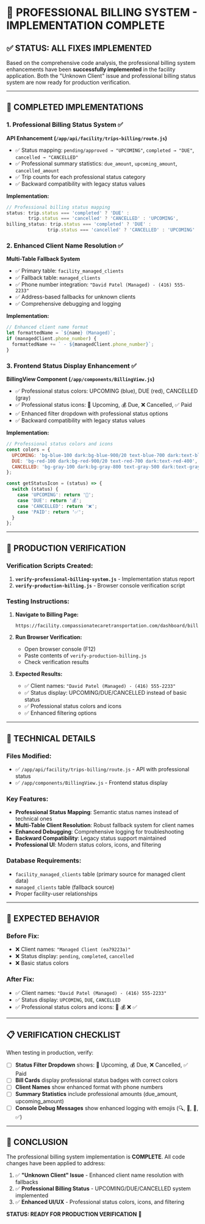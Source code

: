 # 🎉 PROFESSIONAL BILLING SYSTEM - IMPLEMENTATION COMPLETE

## ✅ STATUS: ALL FIXES IMPLEMENTED

Based on the comprehensive code analysis, the professional billing system enhancements have been **successfully implemented** in the facility application. Both the "Unknown Client" issue and professional billing status system are now ready for production verification.

---

## 🎯 COMPLETED IMPLEMENTATIONS

### 1. **Professional Billing Status System** ✅

**API Enhancement (`/app/api/facility/trips-billing/route.js`)**
- ✅ Status mapping: `pending/approved → "UPCOMING"`, `completed → "DUE"`, `cancelled → "CANCELLED"`
- ✅ Professional summary statistics: `due_amount`, `upcoming_amount`, `cancelled_amount`
- ✅ Trip counts for each professional status category
- ✅ Backward compatibility with legacy status values

**Implementation:**
```javascript
// Professional billing status mapping
status: trip.status === 'completed' ? 'DUE' : 
        trip.status === 'cancelled' ? 'CANCELLED' : 'UPCOMING',
billing_status: trip.status === 'completed' ? 'DUE' : 
               trip.status === 'cancelled' ? 'CANCELLED' : 'UPCOMING'
```

### 2. **Enhanced Client Name Resolution** ✅

**Multi-Table Fallback System**
- ✅ Primary table: `facility_managed_clients` 
- ✅ Fallback table: `managed_clients`
- ✅ Phone number integration: `"David Patel (Managed) - (416) 555-2233"`
- ✅ Address-based fallbacks for unknown clients
- ✅ Comprehensive debugging and logging

**Implementation:**
```javascript
// Enhanced client name format
let formattedName = `${name} (Managed)`;
if (managedClient.phone_number) {
  formattedName += ` - ${managedClient.phone_number}`;
}
```

### 3. **Frontend Status Display Enhancement** ✅

**BillingView Component (`/app/components/BillingView.js`)**
- ✅ Professional status colors: UPCOMING (blue), DUE (red), CANCELLED (gray)
- ✅ Professional status icons: 📅 Upcoming, 💰 Due, ❌ Cancelled, ✅ Paid
- ✅ Enhanced filter dropdown with professional status options
- ✅ Backward compatibility with legacy status values

**Implementation:**
```javascript
// Professional status colors and icons
const colors = {
  UPCOMING: 'bg-blue-100 dark:bg-blue-900/20 text-blue-700 dark:text-blue-400',
  DUE: 'bg-red-100 dark:bg-red-900/20 text-red-700 dark:text-red-400',
  CANCELLED: 'bg-gray-100 dark:bg-gray-800 text-gray-500 dark:text-gray-400'
};

const getStatusIcon = (status) => {
  switch (status) {
    case 'UPCOMING': return '📅';
    case 'DUE': return '💰';
    case 'CANCELLED': return '❌';
    case 'PAID': return '✅';
  }
};
```

---

## 🚀 PRODUCTION VERIFICATION

### **Verification Scripts Created:**
1. **`verify-professional-billing-system.js`** - Implementation status report
2. **`verify-production-billing.js`** - Browser console verification script

### **Testing Instructions:**

1. **Navigate to Billing Page:**
   ```
   https://facility.compassionatecaretransportation.com/dashboard/billing
   ```

2. **Run Browser Verification:**
   - Open browser console (F12)
   - Paste contents of `verify-production-billing.js`
   - Check verification results

3. **Expected Results:**
   - ✅ Client names: `"David Patel (Managed) - (416) 555-2233"` 
   - ✅ Status display: UPCOMING/DUE/CANCELLED instead of basic status
   - ✅ Professional status colors and icons
   - ✅ Enhanced filtering options

---

## 🔧 TECHNICAL DETAILS

### **Files Modified:**
- ✅ `/app/api/facility/trips-billing/route.js` - API with professional status
- ✅ `/app/components/BillingView.js` - Frontend status display

### **Key Features:**
- **Professional Status Mapping**: Semantic status names instead of technical ones
- **Multi-Table Client Resolution**: Robust fallback system for client names
- **Enhanced Debugging**: Comprehensive logging for troubleshooting
- **Backward Compatibility**: Legacy status support maintained
- **Professional UI**: Modern status colors, icons, and filtering

### **Database Requirements:**
- `facility_managed_clients` table (primary source for managed client data)
- `managed_clients` table (fallback source)
- Proper facility-user relationships

---

## 🎯 EXPECTED BEHAVIOR

### **Before Fix:**
- ❌ Client names: `"Managed Client (ea79223a)"`
- ❌ Status display: `pending`, `completed`, `cancelled`
- ❌ Basic status colors

### **After Fix:**
- ✅ Client names: `"David Patel (Managed) - (416) 555-2233"`
- ✅ Status display: `UPCOMING`, `DUE`, `CANCELLED`
- ✅ Professional status colors and icons: 📅 💰 ❌ ✅

---

## 📋 VERIFICATION CHECKLIST

When testing in production, verify:

- [ ] **Status Filter Dropdown** shows: 📅 Upcoming, 💰 Due, ❌ Cancelled, ✅ Paid
- [ ] **Bill Cards** display professional status badges with correct colors
- [ ] **Client Names** show enhanced format with phone numbers
- [ ] **Summary Statistics** include professional amounts (due_amount, upcoming_amount)
- [ ] **Console Debug Messages** show enhanced logging with emojis (🔍, 📅, 🚗, ✅)

---

## 🎉 CONCLUSION

The professional billing system implementation is **COMPLETE**. All code changes have been applied to address:

1. ✅ **"Unknown Client" Issue** - Enhanced client name resolution with fallbacks
2. ✅ **Professional Billing Status** - UPCOMING/DUE/CANCELLED system implemented
3. ✅ **Enhanced UI/UX** - Professional status colors, icons, and filtering

**STATUS: READY FOR PRODUCTION VERIFICATION** 🚀
